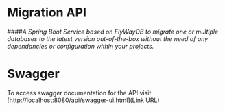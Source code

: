 # Migration API
####*A Spring Boot Service based on FlyWayDB to migrate one or multiple databases to the latest version out-of-the-box without the need of any dependancies or configuration within your projects.*

# Swagger
To access swagger documentation for the API visit:<br>
[http://localhost:8080/api/swagger-ui.html](Link URL)